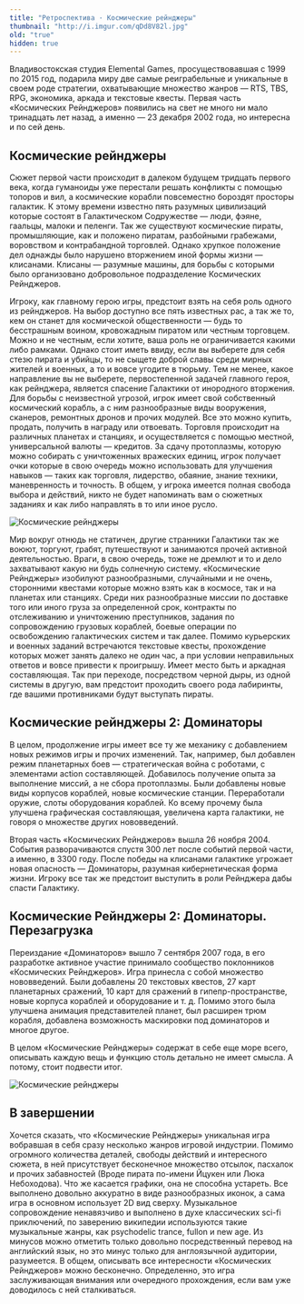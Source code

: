 ```yaml
---
title: "Ретроспектива · Космические рейнджеры"
thumbnail: "http://i.imgur.com/qDd8V82l.jpg"
old: "true"
hidden: true
---
```


Владивостокская студия Elemental Games, просуществовавшая с 1999 по 2015 год, подарила миру две самые реиграбельные и уникальные в своем роде стратегии, охватывающие множество жанров — RTS, TBS, RPG, экономика, аркада и текстовые квесты. Первая часть «Космических Рейнджеров» появились на свет не много ни мало тринадцать лет назад, а именно — 23 декабря 2002 года, но интересна и по сей день.

## Космические рейнджеры

Сюжет первой части происходит в далеком будущем тридцать первого века, когда гуманоиды уже перестали решать конфликты с помощью топоров и вил, а космические корабли повсеместно бороздят просторы галактик. К этому времени известно пять разумных цивилизаций которые состоят в Галактическом Содружестве — люди, фэяне, гаальцы, малоки и пеленги. Так же существуют космические пираты, промышляющие, как и положено пиратам, разбойными грабежами, воровством и контрабандной торговлей. Однако хрупкое положение дел однажды было нарушено вторжением иной формы жизни — клисанами. Клисаны — разумные машины, для борьбы с которыми было организовано добровольное подразделение Космических Рейнджеров.

Игроку, как главному герою игры, предстоит взять на себя роль одного из рейнджеров. На выбор доступно все пять известных рас, а так же то, кем он станет для космической общественности — будь то бесстрашным воином, кровожадным пиратом или честным торговцем. Можно и не честным, если хотите, ваша роль не ограничивается какими либо рамками. Однако стоит иметь ввиду, если вы выберете для себя стезю пирата и убийцы, то не сыщете доброй славы среди мирных жителей и военных, а то и вовсе угодите в тюрьму. Тем не менее, какое направление вы не выберете, первостепенной задачей главного героя, как рейнджера, является спасение Галактики от инородного вторжения. Для борьбы с неизвестной угрозой, игрок имеет свой собственный космический корабль, а с ним разнообразные виды вооружения, сканеров, ремонтных дронов и прочих модулей. Все это можно купить, продать, получить в награду или отвоевать. Торговля происходит на различных планетах и станциях, и осуществляется с помощью местной, универсальной валюты — кредитов. За сдачу протоплазмы, которую можно собирать с уничтоженных вражеских единиц, игрок получает очки которые в свою очередь можно использовать для улучшения навыков — таких как торговля, лидерство, обаяние, знание техники, маневренность и точность. В общем, у игрока имеется полная свобода выбора и действий, никто не будет напоминать вам о сюжетных заданиях и как либо направлять в то или иное русло.

![Космические рейнджеры](http://i.imgur.com/qDd8V82.jpg)

Мир вокруг отнюдь не статичен, другие странники Галактики так же воюют, торгуют, грабят, путешествуют и занимаются прочей активной деятельностью. Враги, в свою очередь, тоже не дремлют и то и дело захватывают какую ни будь солнечную систему. «Космические Рейнджеры» изобилуют разнообразными, случайными и не очень, сторонними квестами которые можно взять как в космосе, так и на планетах или станциях. Среди них разнообразные миссии по доставке того или иного груза за определенной срок, контракты по отслеживанию и уничтожению преступников, задания по сопровождению грузовых кораблей, боевые операции по освобождению галактических систем и так далее. Помимо курьерских и военных заданий встречаются текстовые квесты, прохождение которых может занять далеко не один час, а при условии неправильных ответов и вовсе привести к проигрышу. Имеет место быть и аркадная составляющая. Так при переходе, посредством черной дыры, из одной системы в другую, вам предстоит проходить своего рода лабиринты, где вашими противниками будут выступать пираты.

## Космические рейнджеры 2: Доминаторы

<p main>В целом, продолжение игры имеет все ту же механику с добавлением новых режимов игры и прочих изменений. Так, например, был добавлен режим планетарных боев — стратегическая война с роботами, с элементами action составляющей. Добавилось получение опыта за выполнение миссий, а не сбора протоплазмы. Были добавлены новые виды корпусов кораблей, новые космические станции. Переработали оружие, слоты оборудования кораблей. Ко всему прочему была улучшена графическая составляющая, увеличена карта галактики, не говоря о множестве других нововведений.</p>

<p aside>Вторая часть «Космических Рейнджеров» вышла 26 ноября 2004. События разворачиваются спустя 300 лет после событий первой части, а именно, в 3300 году. После победы на клисанами галактике угрожает новая опасность — Доминаторы, разумная кибернетическая форма жизни. Игроку все так же предстоит выступить в роли Рейнджера дабы спасти Галактику.</p>

## Космические Рейнджеры 2: Доминаторы. Перезагрузка

Переиздание «Доминаторов» вышло 7 сентября 2007 года, в его разработке активное участие принимало сообщество поклонников «Космических Рейнджеров». Игра принесла с собой множество нововведений. Были добавлены 20 текстовых квестов, 27 карт планетарных сражений, 10 карт для сражений в гипепр-пространстве, новые корпуса кораблей и оборудование и т. д. Помимо этого была улучшена анимация представителей планет, был расширен трюм корабля, добавлена возможность маскировки под доминаторов и многое другое.

В целом «Космические Рейнджеры» содержат в себе еще море всего, описывать каждую вещь и функцию столь детально не имеет смысла. А потому, стоит подвести итог.

![Космические рейнджеры](http://i.imgur.com/13TAw4S.jpg)

## В завершении

Хочется сказать, что «Космические Рейнджеры» уникальная игра вобравшая в себя сразу несколько жанров игровой индустрии. Помимо огромного количества деталей, свободы действий и интересного сюжета, в ней присутствует бесконечное множество отсылок, пасхалок и прочих забавностей (Вроде пирата по-имени Йцукен или Люка Небоходова). Что же касается графики, она не способна устареть. Все выполнено довольно аккуратно в виде разнообразных иконок, а сама игра в основном использует 2D вид сверху. Музыкальное сопровождение ненавязчиво и выполнено в духе классических sci-fi приключений, по заверению википедии используются такие музыкальные жанры, как psychodelic trance, fullon и new age. Из минусов можно отметить только довольно посредственный перевод на английский язык, но это минус только для англоязычной аудитории, разумеется. В общем, описывать все интересности «Космических Рейнджеров» можно бесконечно. Определенно, это игра заслуживающая внимания или очередного прохождения, если вам уже доводилось с ней сталкиваться.